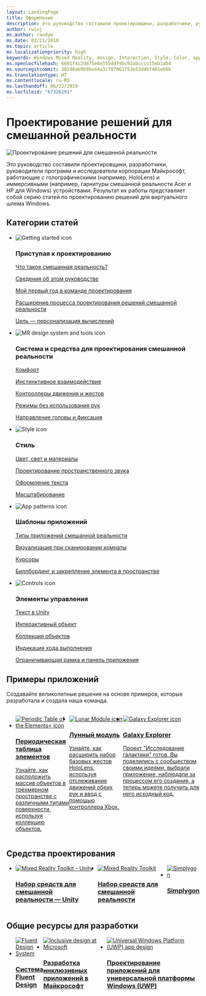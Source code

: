 ```yaml
---
layout: LandingPage
title: Оформление
description: Это руководство составили проектировщики, разработчики, руководители программ и исследователи корпорации Майкрософт, работающие с голографическими (например, HoloLens) и иммерсивными устройствами (например, гарнитуры смешанной реальности Acer и HP для Windows). Результат их работы представляет собой серию статей по проектированию решений для виртуального шлема Windows.
author: rwinj
ms.author: randyw
ms.date: 03/21/2018
ms.topic: article
ms.localizationpriority: high
keywords: Windows Mixed Reality, design, Interaction, Style, Color, app patterns, controls, sample apps, Mixed Reality Toolkit, MRTK
ms.openlocfilehash: 6601f4c2dd75e6e555dd79bc92abcccc15eb1ab4
ms.sourcegitcommit: 30246ab9b9be44a3c707061753e53d4bf401eb6b
ms.translationtype: HT
ms.contentlocale: ru-RU
ms.lasthandoff: 06/22/2019
ms.locfileid: "67326191"
---
```

# <a name="design-for-mixed-reality"></a>Проектирование решений для смешанной реальности

![Проектирование решений для смешанной реальности](images/Bicycle-Leschi10.gif)


Это руководство составили проектировщики, разработчики, руководители программ и исследователи корпорации Майкрософт, работающие с голографическими (например, HoloLens) и иммерсивными (например, гарнитуры смешанной реальности Acer и HP для Windows) устройствами. Результат их работы представляет собой серию статей по проектированию решений для виртуального шлема Windows.


## <a name="article-categories"></a>Категории статей

<ul class="panelContent cardsF">
    <li>
        <div class="cardSize">
            <div class="cardPadding">
                <div class="card">
                    <div class="cardImageOuter">
                        <div class="cardImage">
                            <img src="images/GetStartedIcon.png" alt="Getting started icon">
                        </div>
                    </div>
                    <div class="cardText">
                        <h3>Приступая к проектированию</h3>
                        <p>
                            <a href="mixed-reality.md">Что такое смешанная реальность?</a>
                        </p>
                        <p>
                            <a href="about-this-design-guidance.md">Сведения об этом руководстве</a>
                        </p>
                        <p>
                            <a href="case-study-my-first-year-on-the-hololens-design-team.md">Мой первый год в команде проектирования</a>
                        </p>
                        <p>
                            <a href="case-study-expanding-the-design-process-for-mixed-reality.md">Расширение процесса проектирования решений смешанной реальности</a>
                        </p>
                        <p>
                            <a href="case-study-the-pursuit-of-more-personal-computing.md">Цель — персонализация вычислений</a>
                        </p>
                    </div>
                </div>
            </div>
        </div>
    </li>
    <li>
        <div class="cardSize">
            <div class="cardPadding">
                <div class="card">
                    <div class="cardImageOuter">
                        <div class="cardImage">
                            <img src="images/Interaction_Icon_120x130.png" alt="MR design system and tools icon">
                        </div>
                    </div>
                    <div class="cardText">
                        <h3>Система и средства для проектирования смешанной реальности</h3>
                        <p>
                            <a href="comfort.md">Комфорт</a>
                        </p>
            <p>
                            <a href="interaction-fundamentals.md">Инстинктивное взаимодействие</a>
                        </p>
                        <p>
                            <a href="hands-and-tools.md">Контроллеры движения и жестов</a>
                        </p>
                        <p>
                            <a href="hands-free.md">Режимы без использования рук</a>
                        </p>
                         <p>
                            <a href="gaze-and-commit.md">Направление головы и фиксация</a>
                        </p>
                    </div>
                </div>
            </div>
        </div>
    </li>
    <li>
        <div class="cardSize">
            <div class="cardPadding">
                <div class="card">
                    <div class="cardImageOuter">
                        <div class="cardImage">
                            <img src="images/Style_Icon_120x130.png" alt="Style icon">
                        </div>
                    </div>
                    <div class="cardText">
                        <h3>Стиль</h3>
                        <p>
                            <a href="color,-light-and-materials.md">Цвет, свет и материалы</a>
                        </p>
                         <p>
                            <a href="spatial-sound-design.md">Проектирование пространственного звука</a>
                        </p>
                        <p>
                            <a href="typography.md">Оформление текста</a>
                        </p>
                        <p>
                            <a href="scale.md">Масштабирование</a>
                        </p>                      
                    </div>
                </div>
            </div>
        </div>
    </li>
    <li>
        <div class="cardSize">
            <div class="cardPadding">
                <div class="card">
                    <div class="cardImageOuter">
                        <div class="cardImage">
                            <img src="images/App_patterns_Icon_120x130.png" alt="App patterns icon">
                        </div>
                    </div>
                    <div class="cardText">
                        <h3>Шаблоны приложений</h3>
                        <p>
                            <a href="types-of-mixed-reality-apps.md">Типы приложений смешанной реальности</a>
                        </p>
                        <p>
                            <a href="room-scan-visualization.md">Визуализация при сканировании комнаты</a>
                        </p>
                        <p>
                            <a href="cursors.md">Курсоры</a>
                        </p>
                        <p>
                            <a href="billboarding-and-tag-along.md">Биллбординг и закрепление элемента в пространстве</a>
                        </p>
                    </div>
                </div>
            </div>
        </div>
    </li>
    <li>
        <div class="cardSize">
            <div class="cardPadding">
                <div class="card">
                    <div class="cardImageOuter">
                        <div class="cardImage">
                            <img src="images/Controls_Icon_120x130.png" alt="Controls icon">
                        </div>
                    </div>
                    <div class="cardText">
                        <h3>Элементы управления</h3>
                        <p>
                            <a href="text-in-unity.md">Текст в Unity</a>
                        </p>
                        <p>
                            <a href="interactable-object.md">Интерактивный объект</a>
                        </p>
                        <p>
                            <a href="object-collection.md">Коллекция объектов</a>
                        </p>
                        <p>
                            <a href="progress.md">Индикация хода выполнения</a>
                        </p>
                        <p>
                            <a href="app-bar-and-bounding-box.md">Ограничивающая рамка и панель приложения</a>
                        </p>
                    </div>
                </div>
            </div>
        </div>
    </li>    
</ul>


## <a name="sample-apps"></a>Примеры приложений

Создавайте великолепные решения на основе примеров, которые разработала и создала наша команда.

<br>
<ul id="cardtypes-W" class="cardsW panelContent" style="display: flex; margin-top: 0px;">
    <li>
        <a href="periodic-table-of-the-elements.md" title="Периодическая таблица элементов" data-linktype="absolute-path">
            <div class="cardSize">
                <div class="cardPadding">
                    <div class="card">
                        <div class="cardImageOuter">
                            <div class="cardImage">
                                <img src="images/periodictableofelementsapp-tile.jpg" alt="Periodic Table of the Elements< icon">
                            </div>
                        </div>
                        <div class="cardText">
                            <h3>Периодическая таблица элементов</h3>
                            <p>Узнайте, как расположить массив объектов в трехмерном пространстве с различными типами поверхности, используя коллекцию объектов.</p>
                        </div>
                    </div>
                </div>
            </div>
        </a>        
    </li>
    <li>
        <a href="lunar-module.md" title="Лунный модуль" data-linktype="absolute-path">
            <div class="cardSize">
                <div class="cardPadding">
                    <div class="card">
                        <div class="cardImageOuter">
                            <div class="cardImage">
                                <img src="images/lunar-module-tile.png" alt="Lunar Module icon">
                            </div>
                        </div>
                        <div class="cardText">
                            <h3>Лунный модуль</h3>
                            <p>Узнайте, как расширить набор базовых жестов HoloLens, используя отслеживание движений обеих рук и ввод с помощью контроллера Xbox.</p>
                        </div>
                    </div>
                </div>
            </div>
        </a>
    </li>
    <li>
        <a href="galaxy-explorer.md" title="Исследование галактики" data-linktype="absolute-path">
            <div class="cardSize">
                <div class="cardPadding">
                    <div class="card">
                        <div class="cardImageOuter">
                            <div class="cardImage">
                                <img src="images/galaxyexplorer-tile.jpg" alt="Galaxy Explorer icon">
                            </div>
                        </div>
                        <div class="cardText">
                            <h3>Galaxy Explorer</h3>
                            <p>Проект "Исследование галактики" готов. Вы поделились с сообществом своими идеями, выбрали приложение, наблюдали за процессом его создания, а теперь можете получить для него исходный код.</p>
                        </div>
                    </div>
                </div>
            </div>
        </a>
    </li>
</ul>



## <a name="design-tools"></a>Средства проектирования


<ul id="cardtypes-D" class="cardsD panelContent" style="display: flex; margin-top: 0px;">
    <li>
    <a href="https://microsoft.github.io/MixedRealityToolkit-Unity/README.html#ui-and-interaction-building-blocks" title="Набор средств для смешанной реальности — Unity" data-linktype="absolute-path">
        <div class="cardSize">
            <div class="cardPadding">
                <div class="card">
                    <div class="cardImageOuter">
                        <div class="cardImage">
                            <img src="images/MRTKandUnity.png" alt="Mixed Reality Toolkit - Unity">
                        </div>
                    </div>                    
            <div class="cardText">
                        <h3>Набор средств для смешанной реальности — Unity</h3>
                        <p> </p>
                    </div>
                </div>
            </div>
        </div>
      </a>  
    </li>
    <li>
    <a href="https://github.com/Microsoft/MixedRealityToolkit" title="Набор средств для смешанной реальности" data-linktype="absolute-path">
        <div class="cardSize">
            <div class="cardPadding">
                <div class="card">
                    <div class="cardImageOuter">
                        <div class="cardImage">
                            <img src="images/MRTK.png" alt="Mixed Reality Toolkit">
                        </div>
                    </div>                    
            <div class="cardText">
                        <h3>Набор средств для смешанной реальности</h3>
                        <p> </p>
                    </div>
                </div>
            </div>
        </div>
      </a>  
    </li>       
            <li>
    <a href="https://www.simplygon.com" title="Simplygon" data-linktype="absolute-path">
        <div class="cardSize">
            <div class="cardPadding">
                <div class="card">
                    <div class="cardImageOuter">
                        <div class="cardImage">
                            <img src="images/Simplygon.png" alt="Simplygon">
                        </div>
                    </div>                    
            <div class="cardText">
                        <h3>Simplygon</h3>
                        <p> </p>
                    </div>
                </div>
            </div>
        </div>
      </a>  
    </li>
</ul>


## <a name="general-design-resources"></a>Общие ресурсы для разработки

<ul id="cardtypes-D" class="cardsD panelContent" style="display: flex; margin-top: 0px;">
    <li>
    <a href="http://fluent.microsoft.com" title="Система Fluent Design" data-linktype="absolute-path">
        <div class="cardSize">
            <div class="cardPadding">
                <div class="card">
                    <div class="cardImageOuter">
                        <div class="cardImage">
                            <img src="images/Fluent.png" alt="Fluent Design System">
                        </div>
                    </div>                    
            <div class="cardText">
                        <h3>Система Fluent Design</h3>
                        <p> </p>
                    </div>
                </div>
            </div>
        </div>
      </a>  
    </li>
    <li>
    <a href="https://www.microsoft.com/design/inclusive" title="Разработка инклюзивных приложений в Майкрософт" data-linktype="absolute-path">
        <div class="cardSize">
            <div class="cardPadding">
                <div class="card">
                    <div class="cardImageOuter">
                        <div class="cardImage">
                            <img src="images/Inclusive.png" alt="Inclusive design at Microsoft">
                        </div>
                    </div>                    
            <div class="cardText">
                        <h3>Разработка инклюзивных приложений в Майкрософт</h3>
                        <p> </p>
                    </div>
                </div>
            </div>
        </div>
      </a>  
    </li>   
        <li>
    <a href="https://developer.microsoft.com/windows/apps/design" title="Проектирование приложений для универсальной платформы Windows (UWP)" data-linktype="absolute-path">
        <div class="cardSize">
            <div class="cardPadding">
                <div class="card">
                    <div class="cardImageOuter">
                        <div class="cardImage">
                            <img src="images/UWP.png" alt="Universal Windows Platform (UWP) app design">
                        </div>
                    </div>                    
            <div class="cardText">
                        <h3>Проектирование приложений для универсальной платформы Windows (UWP)</h3>
                        <p> </p>
                    </div>
                </div>
            </div>
        </div>
      </a>  
    </li>   
</ul>
